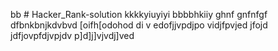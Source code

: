 bb # Hacker_Rank-solution
kkkkyiuyiyi
bbbbhkiiy
ghnf
gnfnfgf
dfbnkbnjkdvbvd
[oifh[odohod
di
v
edofjjvpdjpo
vidjfpvjed
jfojd
jdfjovpfdjvpjdv
p]d]j]vjvdj]ved

